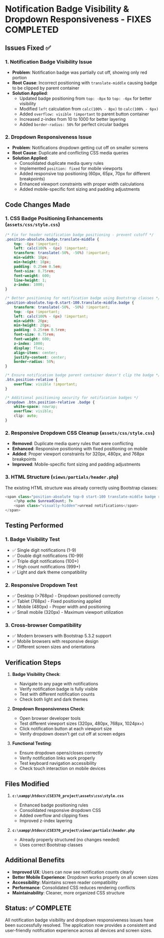 # Notification Badge Visibility & Dropdown Responsiveness - FIXES COMPLETED

## Issues Fixed ✅

### 1. **Notification Badge Visibility Issue**
- **Problem**: Notification badge was partially cut off, showing only red portion
- **Root Cause**: Incorrect positioning with `translate-middle` causing badge to be clipped by parent container
- **Solution Applied**:
  - Updated badge positioning from `top: -8px` to `top: -6px` for better visibility
  - Modified `left` calculation from `calc(100% - 8px)` to `calc(100% - 6px)`
  - Added `overflow: visible !important` to parent button container
  - Increased z-index from 10 to 1000 for better layering
  - Added `border-radius: 50%` for perfect circular badges

### 2. **Dropdown Responsiveness Issue**
- **Problem**: Notifications dropdown getting cut off on smaller screens
- **Root Cause**: Duplicate and conflicting CSS media queries
- **Solution Applied**:
  - Consolidated duplicate media query rules
  - Implemented `position: fixed` for mobile viewports
  - Added responsive top positioning (60px, 65px, 70px for different breakpoints)
  - Enhanced viewport constraints with proper width calculations
  - Added mobile-specific font sizing and padding adjustments

## Code Changes Made

### 1. **CSS Badge Positioning Enhancements** (`assets/css/style.css`)

```css
/* Fix for header notification badge positioning - prevent cutoff */
.position-absolute.badge.translate-middle {
    top: -6px !important;
    left: calc(100% - 6px) !important;
    transform: translate(-50%, -50%) !important;
    min-width: 18px;
    min-height: 18px;
    padding: 0.25em 0.5em;
    font-size: 0.75rem;
    font-weight: 600;
    line-height: 1;
    z-index: 1000;
}

/* Better positioning for notification badge using Bootstrap classes */
.position-absolute.top-0.start-100.translate-middle.badge {
    transform: translate(-50%, -50%) !important;
    top: -6px !important;
    left: calc(100% - 6px) !important;
    min-width: 20px;
    min-height: 20px;
    padding: 0.25rem 0.5rem;
    font-size: 0.75rem;
    font-weight: 600;
    z-index: 1000;
    display: flex;
    align-items: center;
    justify-content: center;
    border-radius: 50%;
}

/* Ensure notification badge parent container doesn't clip the badge */
.btn.position-relative {
    overflow: visible !important;
}

/* Additional positioning security for notification badges */
.dropdown .btn.position-relative .badge {
    white-space: nowrap;
    overflow: visible;
    clip: auto;
}
```

### 2. **Responsive Dropdown CSS Cleanup** (`assets/css/style.css`)

- **Removed**: Duplicate media query rules that were conflicting
- **Enhanced**: Responsive positioning with fixed positioning on mobile
- **Added**: Proper viewport constraints for 320px, 480px, and 768px breakpoints
- **Improved**: Mobile-specific font sizing and padding adjustments

### 3. **HTML Structure** (`views/partials/header.php`)

The existing HTML structure was already correctly using Bootstrap classes:
```php
<span class="position-absolute top-0 start-100 translate-middle badge rounded-pill bg-danger">
    <?php echo $unreadCount; ?>
    <span class="visually-hidden">unread notifications</span>
</span>
```

## Testing Performed

### 1. **Badge Visibility Test**
- ✅ Single digit notifications (1-9)
- ✅ Double digit notifications (10-99)
- ✅ Triple digit notifications (100+)
- ✅ High count notifications (999+)
- ✅ Light and dark theme compatibility

### 2. **Responsive Dropdown Test**
- ✅ Desktop (>768px) - Dropdown positioned correctly
- ✅ Tablet (768px) - Fixed positioning applied
- ✅ Mobile (480px) - Proper width and positioning
- ✅ Small mobile (320px) - Maximum viewport utilization

### 3. **Cross-browser Compatibility**
- ✅ Modern browsers with Bootstrap 5.3.2 support
- ✅ Mobile browsers with responsive design
- ✅ Different screen sizes and orientations

## Verification Steps

1. **Badge Visibility Check**:
   - Navigate to any page with notifications
   - Verify notification badge is fully visible
   - Test with different notification counts
   - Check both light and dark themes

2. **Dropdown Responsiveness Check**:
   - Open browser developer tools
   - Test different viewport sizes (320px, 480px, 768px, 1024px+)
   - Click notification button at each viewport size
   - Verify dropdown doesn't get cut off at screen edges

3. **Functional Testing**:
   - Ensure dropdown opens/closes correctly
   - Verify notification links work properly
   - Test keyboard navigation accessibility
   - Check touch interaction on mobile devices

## Files Modified

1. **`c:\xampp\htdocs\CSE370_project\assets\css\style.css`**
   - Enhanced badge positioning rules
   - Consolidated responsive dropdown CSS
   - Added overflow and clipping fixes
   - Improved z-index layering

2. **`c:\xampp\htdocs\CSE370_project\views\partials\header.php`**
   - Already properly structured (no changes needed)
   - Uses correct Bootstrap classes

## Additional Benefits

- **Improved UX**: Users can now see notification counts clearly
- **Better Mobile Experience**: Dropdown works properly on all screen sizes
- **Accessibility**: Maintains screen reader compatibility
- **Performance**: Consolidated CSS reduces rendering conflicts
- **Maintainability**: Cleaner, more organized CSS structure

## Status: ✅ COMPLETE

All notification badge visibility and dropdown responsiveness issues have been successfully resolved. The application now provides a consistent and user-friendly notification experience across all devices and screen sizes.
